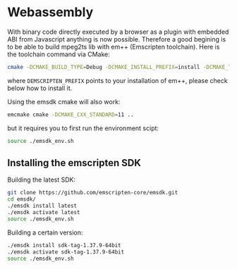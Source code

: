# Webassembly
With binary code directly executed by a browser as a plugin with embedded ABI from Javascript anything is now possible. Therefore a good begining is to be able to build mpeg2ts lib with em++ (Emscripten toolchain). Here is the toolchain command via CMake:

```Bash
cmake -DCMAKE_BUILD_TYPE=Debug -DCMAKE_INSTALL_PREFIX=install -DCMAKE_TOOLCHAIN_FILE:FILEPATH=<your repo path>/cmake/toolchains/emscripten-wasm.cmake -DEMSCRIPTEN_PREFIX=<path> -DENABLE_TESTS=OFF -DENABLE_WEBASSEMBLY=ON ..
```
where `DEMSCRIPTEN_PREFIX` points to your installation of em++, please check below how to install it.

Using the emsdk cmake will also work:
```Bash
emcmake cmake -DCMAKE_CXX_STANDARD=11 ..
```
but it requires you to first run the environment scipt:
```Bash
source ./emsdk_env.sh
```


## Installing the emscripten SDK
Building the latest SDK:
```Bash
git clone https://github.com/emscripten-core/emsdk.git
cd emsdk/
./emsdk install latest
./emsdk activate latest
source ./emsdk_env.sh
```

Building a certain version:
```Bash
./emsdk install sdk-tag-1.37.9-64bit
./emsdk activate sdk-tag-1.37.9-64bit
source ./emsdk_env.sh
```